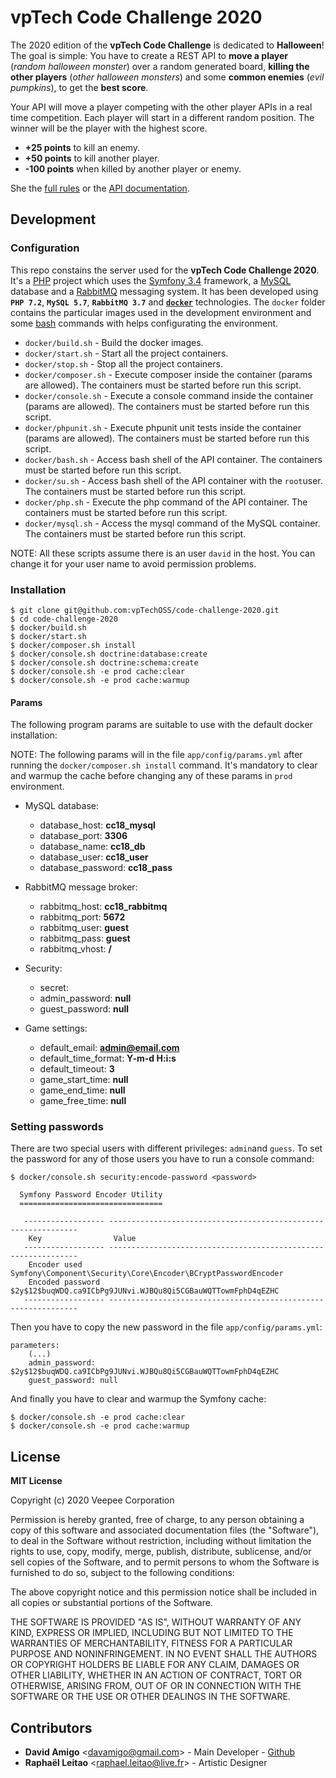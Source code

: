 
# vpTech Code Challenge 2020

The 2020 edition of the **vpTech Code Challenge** is dedicated to **Halloween**!
The goal is simple:
You have to create a REST API
to **move a player** (_random halloween monster_)
over a random generated board,
**killing the other players** (_other halloween monsters_)
and some **common enemies** (_evil pumpkins_),
to get the **best score**.

Your API will move a player competing with the other player APIs in a real time competition.
Each player will start in a different random position.
The winner will be the player with the highest score.

* **+25 points** to kill an enemy.
* **+50 points** to kill another player.
* **-100 points** when killed by another player or enemy.

She the [full rules](docs/rules.md) or the [API documentation](docs/api.md).

## Development

### Configuration

This repo constains the server used for the **vpTech Code Challenge 2020**.
It's a [PHP](http://php.net/) project which uses the [Symfony 3.4](https://symfony.com/) framework, a [MySQL](https://www.mysql.com/) database and a [RabbitMQ](https://www.rabbitmq.com/) messaging system.
It has been developed using **`PHP 7.2`**, **`MySQL 5.7`**, **`RabbitMQ 3.7`** and **[`docker`](https://www.docker.com/)** technologies.
The `docker` folder contains the particular images used in the development environment and some [bash](https://www.gnu.org/software/bash/) commands with helps configurating the environment.

- `docker/build.sh` - Build the docker images.
- `docker/start.sh` - Start all the project containers.
- `docker/stop.sh` - Stop all the project containers.
- `docker/composer.sh` - Execute composer inside the container (params are allowed). The containers must be started before run this script.
- `docker/console.sh` - Execute a console command inside the container (params are allowed). The containers must be started before run this script.
- `docker/phpunit.sh` - Execute phpunit unit tests inside the container (params are allowed). The containers must be started before run this script.
- `docker/bash.sh` - Access bash shell of the API container. The containers must be started before run this script.
- `docker/su.sh` - Access bash shell of the API container with the `root`user. The containers must be started before run this script.
- `docker/php.sh` - Execute the php command of the API container. The containers must be started before run this script.
- `docker/mysql.sh` - Access the mysql command of the MySQL container. The containers must be started before run this script.

NOTE: All these scripts assume there is an user `david` in the host.
You can change it for your user name to avoid permission problems.

### Installation

```
$ git clone git@github.com:vpTechOSS/code-challenge-2020.git
$ cd code-challenge-2020
$ docker/build.sh
$ docker/start.sh
$ docker/composer.sh install
$ docker/console.sh doctrine:database:create
$ docker/console.sh doctrine:schema:create
$ docker/console.sh -e prod cache:clear
$ docker/console.sh -e prod cache:warmup
```

#### Params

The following program params are suitable to use with the default docker installation:

NOTE: The following params will in the file `app/config/params.yml` after running
the `docker/composer.sh install` command.
It's mandatory to clear and warmup the cache before changing any of these params
in `prod` environment.

* MySQL database:
    * database_host: **cc18_mysql**
    * database_port: **3306**
    * database_name: **cc18_db**
    * database_user: **cc18_user**
    * database_password: **cc18_pass**

* RabbitMQ message broker:
    * rabbitmq_host: **cc18_rabbitmq**
    * rabbitmq_port: **5672**
    * rabbitmq_user: **guest**
    * rabbitmq_pass: **guest**
    * rabbitmq_vhost: **/**

* Security:
    * secret: **<super-secret-string>**
    * admin_password: **null**
    * guest_password: **null**

* Game settings:
    * default_email: **<admin@email.com>**
    * default_time_format: **Y-m-d H:i:s**
    * default_timeout: **3**
    * game_start_time: **null**
    * game_end_time: **null**
    * game_free_time: **null**

### Setting passwords

There are two special users with different privileges: `admin`and `guess`.
To set the password for any of those users you have to run a console command:

```
$ docker/console.sh security:encode-password <password>
  
  Symfony Password Encoder Utility
  ================================
  
   ------------------ ---------------------------------------------------------------
    Key                Value
   ------------------ ---------------------------------------------------------------
    Encoder used       Symfony\Component\Security\Core\Encoder\BCryptPasswordEncoder
    Encoded password   $2y$12$buqWDQ.ca9ICbPg9JUNvi.WJBQu8Qi5CGBauWQTTowmFphD4qEZHC
   ------------------ ---------------------------------------------------------------
```

Then you have to copy the new password in the file `app/config/params.yml`:

```
parameters:
    (...)
    admin_password: $2y$12$buqWDQ.ca9ICbPg9JUNvi.WJBQu8Qi5CGBauWQTTowmFphD4qEZHC
    guest_password: null
```

And finally you have to clear and warmup the Symfony cache:

```
$ docker/console.sh -e prod cache:clear
$ docker/console.sh -e prod cache:warmup
```

## License

**MIT License**

Copyright (c) 2020 Veepee Corporation

Permission is hereby granted, free of charge, to any person obtaining a copy
of this software and associated documentation files (the "Software"), to deal
in the Software without restriction, including without limitation the rights
to use, copy, modify, merge, publish, distribute, sublicense, and/or sell
copies of the Software, and to permit persons to whom the Software is
furnished to do so, subject to the following conditions:

The above copyright notice and this permission notice shall be included in all
copies or substantial portions of the Software.

THE SOFTWARE IS PROVIDED "AS IS", WITHOUT WARRANTY OF ANY KIND, EXPRESS OR
IMPLIED, INCLUDING BUT NOT LIMITED TO THE WARRANTIES OF MERCHANTABILITY,
FITNESS FOR A PARTICULAR PURPOSE AND NONINFRINGEMENT. IN NO EVENT SHALL THE
AUTHORS OR COPYRIGHT HOLDERS BE LIABLE FOR ANY CLAIM, DAMAGES OR OTHER
LIABILITY, WHETHER IN AN ACTION OF CONTRACT, TORT OR OTHERWISE, ARISING FROM,
OUT OF OR IN CONNECTION WITH THE SOFTWARE OR THE USE OR OTHER DEALINGS IN THE
SOFTWARE.

## Contributors

* **David Amigo** <[davamigo@gmail.com](mailto:davamigo@gmail.com)> - Main Developer - [Github](https://github.com/davamigo)
* **Raphaël Leitao** <[raphael.leitao@live.fr](mailto:raphael.leitao@live.fr)> - Artistic Designer
